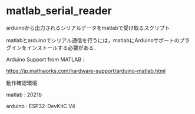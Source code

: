 # matlab_serial_reader
arduinoから出力されるシリアルデータをmatlabで受け取るスクリプト 

matlabとarduinoでシリアル通信を行うには，matlabにArduinoサポートのプラグインをインストールする必要がある．

Arduino Support from MATLAB : 

https://jp.mathworks.com/hardware-support/arduino-matlab.html

動作確認環境

  matlab  : 2021b
  
  arduino : ESP32-DevKitC V4
  
